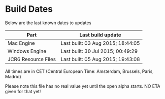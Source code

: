 # Build Dates

Below are the last known dates to updates

Part | Last build update
-----|-----
Mac Engine | Last built: 03 Aug 2015; 18:44:05
Windows Engine | Last built: 30 Jul 2015; 00:49:29
JCR6 Resource Files | Last built: 05 Aug 2015; 19:43:08
All times are in CET (Central European Time: Amsterdam, Brussels, Paris, Madrid)


Please note this file has no real value yet until the open alpha starts. NO ETA given for that yet!
